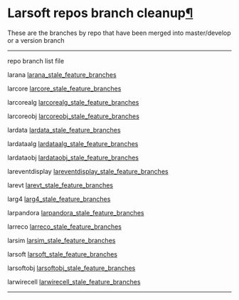 Larsoft repos branch cleanup[¶](#Larsoft-repos-branch-cleanup)
==============================================================

These are the branches by repo that have been merged into master/develop or a version branch

  ----------------- --------------------------------------------------------------------------------------------------------------------
  repo              branch list file
                    
  larana            [larana\_stale\_feature\_branches](Larana_stale_feature_branches)
                    
  larcore           [larcore\_stale\_feature\_branches](Larcore_stale_feature_branches)
                    
  larcorealg        [larcorealg\_stale\_feature\_branches](Larcorealg_stale_feature_branches)
                    
  larcoreobj        [larcoreobj\_stale\_feature\_branches](Larcoreobj_stale_feature_branches)
                    
  lardata           [lardata\_stale\_feature\_branches](Lardata_stale_feature_branches)
                    
  lardataalg        [lardataalg\_stale\_feature\_branches](Lardataalg_stale_feature_branches)
                    
  lardataobj        [lardataobj\_stale\_feature\_branches](Lardataobj_stale_feature_branches)
                    
  lareventdisplay   [lareventdisplay\_stale\_feature\_branches](Lareventdisplay_stale_feature_branches)
                    
  larevt            [larevt\_stale\_feature\_branches](Larevt_stale_feature_branches)
                    
  larg4             [larg4\_stale\_feature\_branches](Larg4_stale_feature_branches)
                    
  larpandora        [larpandora\_stale\_feature\_branches](Larpandora_stale_feature_branches)
                    
  larreco           [larreco\_stale\_feature\_branches](Larreco_stale_feature_branches)
                    
  larsim            [larsim\_stale\_feature\_branches](Larsim_stale_feature_branches)
                    
  larsoft           [larsoft\_stale\_feature\_branches](Larsoft_stale_feature_branches)
                    
  larsoftobj        [larsoftobj\_stale\_feature\_branches](Larsoftobj_stale_feature_branches)
                    
  larwirecell       [larwirecell\_stale\_feature\_branches](Larwirecell_stale_feature_branches)
  ----------------- --------------------------------------------------------------------------------------------------------------------

